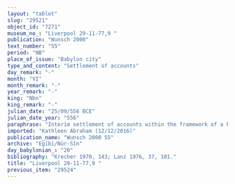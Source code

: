 ```yaml
---
layout: "tablet"
slug: "29521"
object_id: "7271"
museum_no_: "Liverpool 29-11-77,9 "
publication: "Wunsch 2000"
text_number: "55"
period: "NB"
place_of_issue: "Babylon city"
type_and_content: "Settlement of accounts"
day_remark: "-"
month: "VI"
month_remark: "-"
year_remark: "-"
king: "Nbn"
king_remark: "-"
julian_date: "25/09/556 BCE"
julian_date_year: "556"
paraphrase: "Interim settlement of accounts within the framework of a business partnership (harranu);<br /> <strong>A</strong> and <strong>B</strong> make an interim account of the expenses that they had while running the business they set up together. First, <strong>A</strong> transferred (<em>nasāhu</em>)&nbsp; 1 mina and 30 shekels of silver from (<em>ultu</em>) the business accounts to <strong>B</strong> (<em>ina muhhi</em>) for the following expenses:&nbsp; 30 shekels were put at <strong>C<sub>1</sub></strong>&rsquo;s disposal; 20 shekels were used to purchase (<em>abāku</em>)&nbsp; <strong><sup>f</sup>D</strong> from <strong>C<sub>2</sub></strong>, and 40 shekels of silver were (withdrawn) from&nbsp; (<em>ultu</em>) the business account. So, <strong>B </strong>withdrew (<em>nasāhu</em>)&nbsp; in total 1 mina and 30 shekels from the business account before <strong>A</strong> (<em>ana tarṣi</em>). Secondly, <strong>A</strong> transferred 1 mina 7 &frac12; shekels of silver for the purchase of <strong>D<sub>2</sub></strong> from <strong>C<sub>2</sub></strong> to (<em>ana</em>) the business account. As for the two slaves that were thus purchased:<strong> <sup>f</sup>D<sub>1</sub></strong> belongs to <strong>B</strong> and <strong>D<sub>2</sub></strong> belongs to <strong>A</strong>. The amounts that they thus transferred from (and to) the business account (<em>nishētu</em>) are acceptable amounts (<em>muqutt&ucirc;</em>). None of the partners exceeded (<em>etēqu</em>) the allowed amount (<em>manma ina muhhi manma ul etiq</em>, lit. &ldquo;one party did not exceed as against the other&rdquo;). Finally, with respect to the &frac12; mina of silver which <strong>A</strong> withdrew from the business account (<em>ultu nasāhu</em>) (and) lent out (<em>u&rsquo;iltu &scaron;a <strong>A</strong></em>, lit. the promissory note credited to <strong>A</strong>), and the 1 mina of silver that he lent to <strong>C<sub>3</sub></strong>: <strong>A</strong> has debited (<em>nadānu</em>) these amounts from his own assets (<em>ramānu</em>). Names of 3 witnesses, and the scribe.<br /> &nbsp;<br /> <strong>A</strong> = Nab&ucirc;-ahhē-iddin/&Scaron;ulāya//Egibi; <strong>B</strong> = Bēl&scaron;unu/Bēl-ahhē-iddin//S&icirc;n-imitti; <strong>C<sub>1</sub></strong> = Kidin-Marduk/Ina-Esagil-zēri//Nūr-S&icirc;n; <strong>C<sub>2</sub></strong> = Bēl-ahhē-iddin/Nab&ucirc;-mukīn-apli//Būṣu; <strong>C<sub>3</sub></strong> = Mu&scaron;ēb&scaron;i/Qī&scaron;ti-Marduk; <strong><sup>f</sup>D<sub>1</sub></strong> = <sup>f</sup>Silīm-I&scaron;tar, a female slave of <strong>C<sub>2</sub>; </strong><strong>D<sub>2</sub></strong> = Bēl-attā-tale&rsquo;&rsquo;i, a slave of<strong> C<sub>2</sub></strong>"
imported: "Kathleen Abraham (12/12/2016)"
publication_name: "Wunsch 2000 55"
archive: "Egibi/Nūr-Sîn"
day_babylonian_: "20"
bibliography: "Krecher 1970, 143; Lanz 1976, 37, 101."
title: "Liverpool 29-11-77,9 "
previous_item: "29524"
---
```

